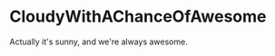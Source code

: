 CloudyWithAChanceOfAwesome
==========================

Actually it's sunny, and we're always awesome.
